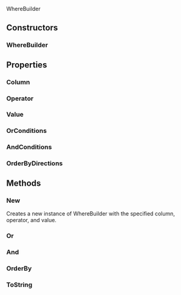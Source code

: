 <p class="title">WhereBuilder</p>

## Constructors


### WhereBuilder

<div><Declaration modifier="public" content=" <span>&lt;span class=&quot;method&quot;&gt;WhereBuilder&lt;/span&gt;(&lt;span class=&quot;param&quot;&gt;string&lt;/span&gt; column, &lt;span class=&quot;param&quot;&gt;&lt;a href=&quot;#/api/IndustrialValley.Helpers.Sqlite/WhereBuilder.WhereOperator&quot; title=&quot;WhereBuilder.WhereOperator&quot; class=&quot;inherit-link&quot;&gt;WhereOperator&lt;/a&gt;&lt;/span&gt; @operator, &lt;span class=&quot;param&quot;&gt;object&lt;/span&gt; value)</span>"></Declaration></div>

## Properties


### Column
<div><Declaration modifier="public string" content=" <span>&lt;span class=&quot;property&quot;&gt;Column&lt;/span&gt; { &lt;span class=&quot;method&quot;&gt;get&lt;/span&gt;; &lt;span class=&quot;method&quot;&gt;set&lt;/span&gt;; }</span>"></Declaration></div>

### Operator
<div><Declaration modifier="public &lt;a href=&quot;#/api/IndustrialValley.Helpers.Sqlite/WhereBuilder.WhereOperator&quot; title=&quot;WhereBuilder.WhereOperator&quot; class=&quot;inherit-link&quot;&gt;WhereOperator&lt;/a&gt;" content=" <span>&lt;span class=&quot;property&quot;&gt;Operator&lt;/span&gt; { &lt;span class=&quot;method&quot;&gt;get&lt;/span&gt;; &lt;span class=&quot;method&quot;&gt;set&lt;/span&gt;; }</span>"></Declaration></div>

### Value
<div><Declaration modifier="public object" content=" <span>&lt;span class=&quot;property&quot;&gt;Value&lt;/span&gt; { &lt;span class=&quot;method&quot;&gt;get&lt;/span&gt;; &lt;span class=&quot;method&quot;&gt;set&lt;/span&gt;; }</span>"></Declaration></div>

### OrConditions
<div><Declaration modifier="public List&amp;lt;&lt;a href=&quot;#/api/IndustrialValley.Helpers.Sqlite/WhereBuilder&quot; title=&quot;WhereBuilder&quot; class=&quot;inherit-link&quot;&gt;WhereBuilder&lt;/a&gt;&amp;gt;" content=" <span>&lt;span class=&quot;property&quot;&gt;OrConditions&lt;/span&gt; { &lt;span class=&quot;method&quot;&gt;get&lt;/span&gt;; }</span>"></Declaration></div>

### AndConditions
<div><Declaration modifier="public List&amp;lt;&lt;a href=&quot;#/api/IndustrialValley.Helpers.Sqlite/WhereBuilder&quot; title=&quot;WhereBuilder&quot; class=&quot;inherit-link&quot;&gt;WhereBuilder&lt;/a&gt;&amp;gt;" content=" <span>&lt;span class=&quot;property&quot;&gt;AndConditions&lt;/span&gt; { &lt;span class=&quot;method&quot;&gt;get&lt;/span&gt;; }</span>"></Declaration></div>

### OrderByDirections
<div><Declaration modifier="public Dictionary&amp;lt;string, IndustrialValley.Helpers.Sqlite.WhereBuilder.OrderByDirection&amp;gt;" content=" <span>&lt;span class=&quot;property&quot;&gt;OrderByDirections&lt;/span&gt; { &lt;span class=&quot;method&quot;&gt;get&lt;/span&gt;; }</span>"></Declaration></div>

## Methods

### New

Creates a new instance of WhereBuilder with the specified column, operator, and value.

<div><Declaration modifier="public static &lt;a href=&quot;#/api/IndustrialValley.Helpers.Sqlite/WhereBuilder&quot; title=&quot;WhereBuilder&quot; class=&quot;inherit-link&quot;&gt;WhereBuilder&lt;/a&gt;" content=" <span>&lt;span class=&quot;method&quot;&gt;New&lt;/span&gt;(&lt;span class=&quot;param&quot;&gt;string&lt;/span&gt; column, &lt;span class=&quot;param&quot;&gt;&lt;a href=&quot;#/api/IndustrialValley.Helpers.Sqlite/WhereBuilder.WhereOperator&quot; title=&quot;WhereBuilder.WhereOperator&quot; class=&quot;inherit-link&quot;&gt;WhereOperator&lt;/a&gt;&lt;/span&gt; @operator, &lt;span class=&quot;param&quot;&gt;object&lt;/span&gt; value = null)</span>"></Declaration></div>

### Or

<div><Declaration modifier="public &lt;a href=&quot;#/api/IndustrialValley.Helpers.Sqlite/WhereBuilder&quot; title=&quot;WhereBuilder&quot; class=&quot;inherit-link&quot;&gt;WhereBuilder&lt;/a&gt;" content=" <span>&lt;span class=&quot;method&quot;&gt;Or&lt;/span&gt;(&lt;span class=&quot;param&quot;&gt;string&lt;/span&gt; column, &lt;span class=&quot;param&quot;&gt;&lt;a href=&quot;#/api/IndustrialValley.Helpers.Sqlite/WhereBuilder.WhereOperator&quot; title=&quot;WhereBuilder.WhereOperator&quot; class=&quot;inherit-link&quot;&gt;WhereOperator&lt;/a&gt;&lt;/span&gt; @operator, &lt;span class=&quot;param&quot;&gt;object&lt;/span&gt; value)</span>"></Declaration></div>

### And

<div><Declaration modifier="public &lt;a href=&quot;#/api/IndustrialValley.Helpers.Sqlite/WhereBuilder&quot; title=&quot;WhereBuilder&quot; class=&quot;inherit-link&quot;&gt;WhereBuilder&lt;/a&gt;" content=" <span>&lt;span class=&quot;method&quot;&gt;And&lt;/span&gt;(&lt;span class=&quot;param&quot;&gt;string&lt;/span&gt; column, &lt;span class=&quot;param&quot;&gt;&lt;a href=&quot;#/api/IndustrialValley.Helpers.Sqlite/WhereBuilder.WhereOperator&quot; title=&quot;WhereBuilder.WhereOperator&quot; class=&quot;inherit-link&quot;&gt;WhereOperator&lt;/a&gt;&lt;/span&gt; @operator, &lt;span class=&quot;param&quot;&gt;object&lt;/span&gt; value)</span>"></Declaration></div>

### OrderBy

<div><Declaration modifier="public &lt;a href=&quot;#/api/IndustrialValley.Helpers.Sqlite/WhereBuilder&quot; title=&quot;WhereBuilder&quot; class=&quot;inherit-link&quot;&gt;WhereBuilder&lt;/a&gt;" content=" <span>&lt;span class=&quot;method&quot;&gt;OrderBy&lt;/span&gt;(&lt;span class=&quot;param&quot;&gt;string&lt;/span&gt; column, &lt;span class=&quot;param&quot;&gt;&lt;a href=&quot;#/api/IndustrialValley.Helpers.Sqlite/WhereBuilder.OrderByDirection&quot; title=&quot;WhereBuilder.OrderByDirection&quot; class=&quot;inherit-link&quot;&gt;OrderByDirection&lt;/a&gt;&lt;/span&gt; direction = OrderByDirection.Ascending)</span>"></Declaration></div>

### ToString

<div><Declaration modifier="public override string" content=" <span>&lt;span class=&quot;method&quot;&gt;ToString&lt;/span&gt;()</span>"></Declaration></div>
